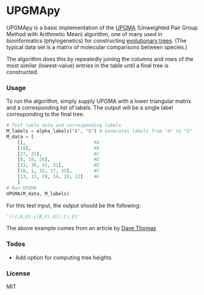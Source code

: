 # UPGMApy

UPGMApy is a basic implementation of the [UPGMA] (Unweighted Pair Group Method with Arithmetic Mean) algorithm, one of many used in bioinformatics (phylogenetics) for constructing [evolutionary trees]. (The typical data set is a matrix of molecular comparisons between species.)

The algorithm does this by repeatedly joining the columns and rows of the most similar (lowest-value) entries in the table until a final tree is constructed.

### Usage
To run the algorithm, simply supply UPGMA with a lower triangular matrix and a corresponding list of labels. The output will be a single label corresponding to the final tree.
```python
# Test table data and corresponding labels
M_labels = alpha_labels("A", "G") # Generates labels from "A" to "G"
M_data = [
    [],                         #A
    [19],                       #B
    [27, 31],                   #C
    [8, 18, 26],                #D
    [33, 36, 41, 31],           #E
    [18, 1, 32, 17, 35],        #F
    [13, 13, 29, 14, 28, 12]    #G
    ]
# Run UPGMA
UPGMA(M_data, M_labels)
```
For this test input, the output should be the following:
```python
'((((A,D),((B,F),G)),C),E)'
```

The above example comes from an article by [Dave Thomas]
### Todos

 - Add option for computing tree heights

   [UPGMA]: <https://en.wikipedia.org/wiki/UPGMA>
   [evolutionary trees]: <https://en.wikipedia.org/wiki/Phylogenetic_tree>
   [dave thomas]: <http://www.nmsr.org/upgma.htm>
   
   
### License
MIT